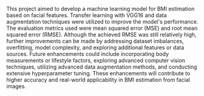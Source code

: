 This project aimed to develop a machine learning model for BMI estimation based on facial features.
Transfer learning with VGG16 and data augmentation techniques were utilized to improve the model's performance.
The evaluation metrics used were mean squared error (MSE) and root mean squared error (RMSE). 
Although the achieved RMSE was still relatively high, further improvements can be made by addressing dataset imbalances, overfitting, model complexity, and exploring additional features or data sources.
Future enhancements could include incorporating body measurements or lifestyle factors, exploring advanced computer vision techniques, utilizing advanced data augmentation methods, and conducting extensive hyperparameter tuning.
These enhancements will contribute to higher accuracy and real-world applicability in BMI estimation from facial images.
